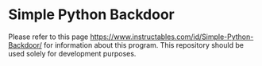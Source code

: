 # Simple Python Backdoor

Please refer to this page https://www.instructables.com/id/Simple-Python-Backdoor/ for information about this program. This repository should be used solely for development purposes.
